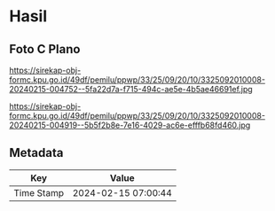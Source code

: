 # Hasil

## Foto C Plano

https://sirekap-obj-formc.kpu.go.id/49df/pemilu/ppwp/33/25/09/20/10/3325092010008-20240215-004752--5fa22d7a-f715-494c-ae5e-4b5ae46691ef.jpg

https://sirekap-obj-formc.kpu.go.id/49df/pemilu/ppwp/33/25/09/20/10/3325092010008-20240215-004919--5b5f2b8e-7e16-4029-ac6e-efffb68fd460.jpg


## Metadata

| Key        | Value               |
| ---------- | ------------------- |
| Time Stamp | 2024-02-15 07:00:44 |



